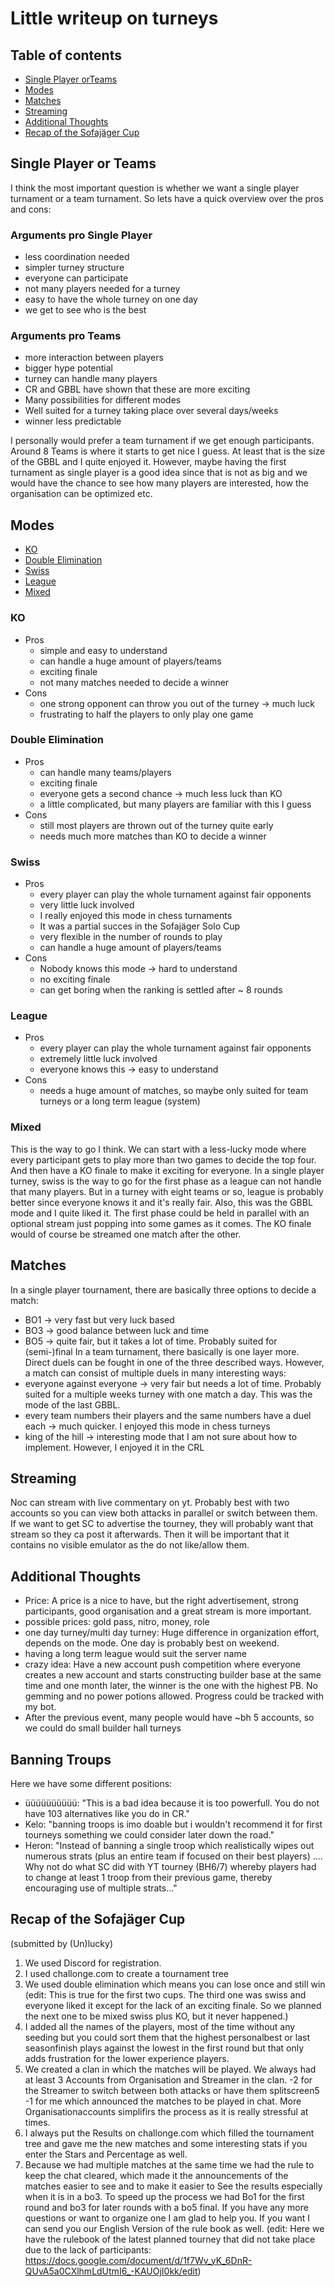 # Little writeup on turneys

## Table of contents
* [Single Player orTeams](#single-player-or-teams)
* [Modes](#modes)
* [Matches](#matches)
* [Streaming](#streaming)
* [Additional Thoughts](#additional-thoughts)
* [Recap of the Sofajäger Cup](#recap-of-the-sofajäger-cup)


## Single Player or Teams
I think the most important question is whether we want a single player turnament or a team turnament.
So lets have a quick overview over the pros and cons:

### Arguments pro Single Player
- less coordination needed
- simpler turney structure
- everyone can participate
- not many players needed for a turney
- easy to have the whole turney on one day
- we get to see who is the best

### Arguments pro Teams
- more interaction between players
- bigger hype potential
- turney can handle many players
- CR and GBBL have shown that these are more exciting
- Many possibilities for different modes
- Well suited for a turney taking place over several days/weeks
- winner less predictable

I personally would prefer a team turnament if we get enough participants.
Around 8 Teams is where it starts to get nice I guess. At least that is the size of the GBBL and I quite enjoyed it.
However, maybe having the first turnament as single player is a good idea since that is not as big and we would have the chance to see how many players are interested, how the organisation can be optimized etc.


## Modes
* [KO](#ko)
* [Double Elimination](#double-elimination)
* [Swiss](#swiss)
* [League](#league)
* [Mixed](#mixed)

### KO
- Pros
  - simple and easy to understand
  - can handle a huge amount of players/teams
  - exciting finale
  - not many matches needed to decide a winner
- Cons
  - one strong opponent can throw you out of the turney -> much luck
  - frustrating to half the players to only play one game
### Double Elimination
- Pros
  - can handle many teams/players
  - exciting finale
  - everyone gets a second chance -> much less luck than KO
  - a little complicated, but many players are familiar with this I guess
- Cons
  - still most players are thrown out of the turney quite early
  - needs much more matches than KO to decide a winner
### Swiss
- Pros
  - every player can play the whole turnament against fair opponents
  - very little luck involved
  - I really enjoyed this mode in chess turnaments
  - It was a partial succes in the Sofajäger Solo Cup
  - very flexible in the number of rounds to play
  - can handle a huge amount of players/teams
- Cons
  - Nobody knows this mode -> hard to understand
  - no exciting finale
  - can get boring when the ranking is settled after ~ 8 rounds
### League
- Pros
  - every player can play the whole turnament against fair opponents
  - extremely little luck involved
  - everyone knows this -> easy to understand
- Cons
  - needs a huge amount of matches, so maybe only suited for team turneys or a long term league (system)
### Mixed
This is the way to go I think. We can start with a less-lucky mode where every participant gets to play more than two games to decide the top four.
And then have a KO finale to make it exciting for everyone.
In a single player turney, swiss is the way to go for the first phase as a league can not handle that many players.
But in a turney with eight teams or so, league is probably better since everyone knows it and it's really fair. Also, this was the GBBL mode and I quite liked it.
The first phase could be held in parallel with an optional stream just popping into some games as it comes.
The KO finale would of course be streamed one match after the other.

## Matches
In a single player tournament, there are basically three options to decide a match:
- BO1 -> very fast but very luck based
- BO3 -> good balance between luck and time
- BO5 -> quite fair, but it takes a lot of time. Probably suited for (semi-)final
In a team turnament, there basically is one layer more. Direct duels can be fought in one of the three described ways.
However, a match can consist of multiple duels in many interesting ways:
- everyone against everyone -> very fair but needs a lot of time. Probably suited for a multiple weeks turney with one match a day. This was the mode of the last GBBL.
- every team numbers their players and the same numbers have a duel each -> much quicker. I enjoyed this mode in chess turneys
- king of the hill -> interesting mode that I am not sure about how to implement. However, I enjoyed it in the CRL

## Streaming
Noc can stream with live commentary on yt. Probably best with two accounts so you can view both attacks in parallel or switch between them. If we want to get SC to advertise the tourney, they will probably want that stream so they ca post it afterwards. Then it will be important that it contains no visible emulator as the do not like/allow them.

## Additional Thoughts
- Price: A price is a nice to have, but the right advertisement, strong participants, good organisation and a great stream is more important.
- possible prices: gold pass, nitro, money, role
- one day turney/multi day turney: Huge difference in organization effort, depends on the mode. One day is probably best on weekend.
- having a long term league would suit the server name
- crazy idea: Have a new account push competition where everyone creates a new account and starts constructing builder base at the same time and one month later, the winner is the one with the highest PB. No gemming and no power potions allowed. Progress could be tracked with my bot.
- After the previous event, many people would have ~bh 5 accounts, so we could do small builder hall turneys

## Banning Troups
Here we have some different positions:
- üüüüüüüüüü: "This is a bad idea because it is too powerfull. You do not have 103 alternatives like you do in CR."
- Kelo: "banning troops is imo doable but i wouldn't recommend it for first tourneys something we could consider later down the road."
- Heron: "Instead of banning a single troop which realistically wipes out numerous strats (plus an entire team if focused on their best players) .... Why not do what SC did with YT tourney (BH6/7) whereby players had to change at least 1 troop from their previous game, thereby encouraging use of multiple strats..." 

## Recap of the Sofajäger Cup
(submitted by (Un)lucky)
1. We used Discord for registration. 
2. I used challonge.com to create a tournament tree
2. We used double elimination which means you can lose once and still win (edit: This is true for the first two cups. The third one was swiss and everyone liked it except for the lack of an exciting finale. So we planned the next one to be mixed swiss plus KO, but it never happened.)
3. I added all the names of the players, most of the time without any seeding but you could sort them that the highest personalbest or last seasonfinish plays against the lowest in the first round but that only adds frustration for the lower experience players. 
4. We created a clan in which the matches will be played. We always had  at least 3 Accounts from Organisation and Streamer in the clan. 
-2 for the Streamer to switch between both attacks or have them splitscreen5
-1 for me which announced the matches to be played in chat. 
More Organisationaccounts simplifirs the process as it is really stressful at times. 
5. I always put the Results on challonge.com which filled the tournament tree and gave me the new matches and some interesting stats if you enter the Stars and Percentage as well. 
6. Because we had multiple matches at the same time we had the rule to keep the chat cleared, which made it the announcements of the matches easier to see and to make it easier to See the results especially when it is in a bo3. 
To speed up the process we had Bo1 for the first round and bo3 for later rounds with a bo5 final. 
If you have any more questions or want to organize one I am glad to help you. If you want I can send you our English Version of the rule book as well.
(edit: Here we have the rulebook of the latest planned tourney that did not take place due to the lack of participants: https://docs.google.com/document/d/1f7Wv_yK_6DnR-QUvA5a0CXlhmLdUtmI6_-KAUOjI0kk/edit)
